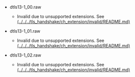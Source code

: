 * dtls13-1_00.raw
  * Invalid due to unsupported extensions. See [(../../../tls_handshake/ch_extension/invalid/README.md)](../../../tls_handshake/ch_extension/invalid/README.md)

* dtls13-1_01.raw
  * Invalid due to unsupported extensions. See [(../../../tls_handshake/ch_extension/invalid/README.md)](../../../tls_handshake/ch_extension/invalid/README.md)

* dtls13-1_02.raw
  * Invalid due to unsupported extensions. See [(../../../tls_handshake/ch_extension/invalid/README.md)](../../../tls_handshake/ch_extension/invalid/README.md)